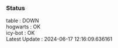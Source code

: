### Status


table : DOWN  
hogwarts : OK  
icy-bot : OK  
Latest Update : 2024-06-17 12:16:09.636161
